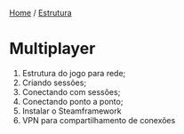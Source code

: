 [Home](https://myerco.github.io/unreal-engine) / [Estrutura](https://myerco.github.io/unreal-engine/1-estrutura.html)
# Multiplayer

1. Estrutura do jogo para rede;
1. Criando sessões;
1. Conectando com sessões;
1. Conectando ponto a ponto;
1. Instalar o Steamframework
1. VPN para compartilhamento de conexões
